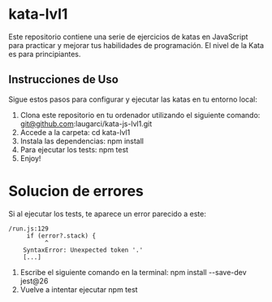 # kata-lvl1

Este repositorio contiene una serie de ejercicios de katas en JavaScript para practicar y mejorar tus habilidades de programación. El nivel de la Kata es para principiantes.

## Instrucciones de Uso

Sigue estos pasos para configurar y ejecutar las katas en tu entorno local:

1. Clona este repositorio en tu ordenador utilizando el siguiente comando: git@github.com:laugarci/kata-js-lvl1.git
2. Accede a la carpeta: cd kata-lvl1
3. Instala las dependencias: npm install
4. Para ejecutar los tests: npm test
5. Enjoy!

# Solucion de errores

Si al ejecutar los tests, te aparece un error parecido a este:

    /run.js:129
         if (error?.stack) {
              ^
        SyntaxError: Unexpected token '.'
        [...]
1. Escribe el siguiente comando en la terminal: npm install --save-dev jest@26
2. Vuelve a intentar ejecutar npm test
